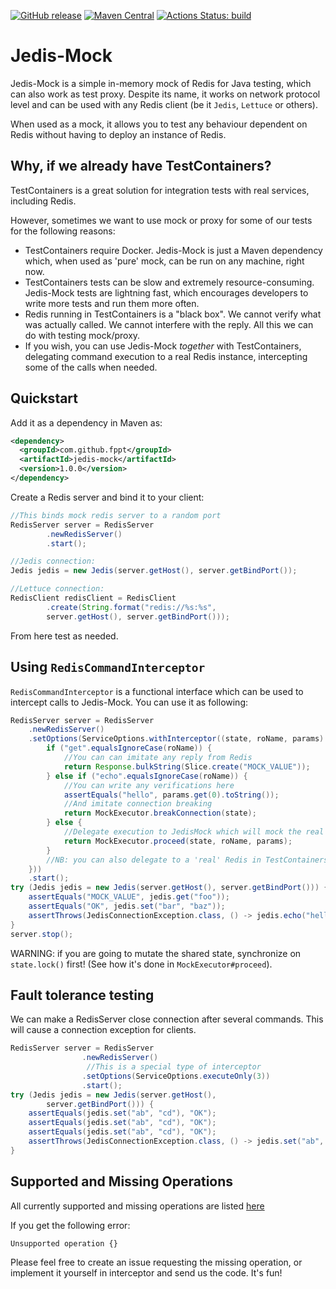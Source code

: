 [![GitHub release](https://img.shields.io/github/release/fppt/jedis-mock.svg)](https://github.com/fppt/jedis-mock/releases/latest)
[![Maven Central](https://maven-badges.herokuapp.com/maven-central/com.github.fppt/jedis-mock/badge.svg)](https://maven-badges.herokuapp.com/maven-central/com.github.fppt/jedis-mock)
[![Actions Status: build](https://github.com/fppt/jedis-mock/workflows/build/badge.svg)](https://github.com/fppt/jedis-mock/actions?query=workflow%3A"build") 

# Jedis-Mock

Jedis-Mock is a simple in-memory mock of Redis for Java testing, which can also work as test proxy. 
Despite its name, it works on network protocol level and can be used with any Redis client 
(be it `Jedis`, `Lettuce` or others).

When used as a mock, it allows you to test any behaviour dependent on Redis without having to deploy an instance of Redis.

## Why, if we already have TestContainers?
TestContainers is a great solution for integration tests with real services, including Redis.

However, sometimes we want to use mock or proxy for some of our tests for the following reasons:

* TestContainers require Docker. Jedis-Mock is just a Maven dependency which, when used as 'pure' mock, can be run on any machine, right now.
* TestContainers tests can be slow and extremely resource-consuming. Jedis-Mock tests are lightning fast, which
encourages developers to write more tests and run them more often.
* Redis running in TestContainers is a "black box". We cannot verify what was actually called. 
  We cannot interfere with the reply. All this we can do with testing mock/proxy.
* If you wish, you can use Jedis-Mock *together* with TestContainers, delegating command execution 
  to a real Redis instance, intercepting some of the calls when needed.



## Quickstart 

Add it as a dependency in Maven as:

```xml
<dependency>
  <groupId>com.github.fppt</groupId>
  <artifactId>jedis-mock</artifactId>
  <version>1.0.0</version>
</dependency>
```

Create a Redis server and bind it to your client:

```java
//This binds mock redis server to a random port
RedisServer server = RedisServer
        .newRedisServer()
        .start();

//Jedis connection:
Jedis jedis = new Jedis(server.getHost(), server.getBindPort());

//Lettuce connection:
RedisClient redisClient = RedisClient
        .create(String.format("redis://%s:%s",
        server.getHost(), server.getBindPort()));
```

From here test as needed.

## Using `RedisCommandInterceptor`

`RedisCommandInterceptor` is a functional interface which can be used to intercept calls to Jedis-Mock. 
You can use it as following:

```java
RedisServer server = RedisServer
    .newRedisServer()
    .setOptions(ServiceOptions.withInterceptor((state, roName, params) -> {
        if ("get".equalsIgnoreCase(roName)) {
            //You can can imitate any reply from Redis
            return Response.bulkString(Slice.create("MOCK_VALUE"));
        } else if ("echo".equalsIgnoreCase(roName)) {
            //You can write any verifications here
            assertEquals("hello", params.get(0).toString());
            //And imitate connection breaking
            return MockExecutor.breakConnection(state);
        } else {
            //Delegate execution to JedisMock which will mock the real Redis behaviour (when it can)
            return MockExecutor.proceed(state, roName, params);
        }
        //NB: you can also delegate to a 'real' Redis in TestContainers here
    }))
    .start();
try (Jedis jedis = new Jedis(server.getHost(), server.getBindPort())) {
    assertEquals("MOCK_VALUE", jedis.get("foo"));
    assertEquals("OK", jedis.set("bar", "baz"));
    assertThrows(JedisConnectionException.class, () -> jedis.echo("hello"));
}
server.stop();
```

WARNING: if you are going to mutate the shared state, synchronize on `state.lock()` first!
(See how it's done in `MockExecutor#proceed`). 

## Fault tolerance testing

We can make a RedisServer close connection after several commands. This will cause a connection exception for clients.

```java
RedisServer server = RedisServer
                .newRedisServer()
                 //This is a special type of interceptor
                .setOptions(ServiceOptions.executeOnly(3))
                .start();
try (Jedis jedis = new Jedis(server.getHost(),
        server.getBindPort())) {
    assertEquals(jedis.set("ab", "cd"), "OK");
    assertEquals(jedis.set("ab", "cd"), "OK");
    assertEquals(jedis.set("ab", "cd"), "OK");
    assertThrows(JedisConnectionException.class, () -> jedis.set("ab", "cd"));
}
```

## Supported and Missing Operations

All currently supported and missing operations are listed [here](supported_operations.md)

If you get the following error:

```
Unsupported operation {}
```

Please feel free to create an issue requesting the missing operation, 
or implement it yourself in interceptor and send us the code. It's fun!

